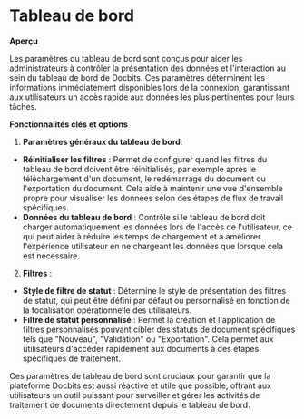# Tableau de bord

**Aperçu**

Les paramètres du tableau de bord sont conçus pour aider les administrateurs à contrôler la présentation des données et l'interaction au sein du tableau de bord de Docbits. Ces paramètres déterminent les informations immédiatement disponibles lors de la connexion, garantissant aux utilisateurs un accès rapide aux données les plus pertinentes pour leurs tâches.

**Fonctionnalités clés et options**

1. **Paramètres généraux du tableau de bord**:

* **Réinitialiser les filtres** : Permet de configurer quand les filtres du tableau de bord doivent être réinitialisés, par exemple après le téléchargement d'un document, le redémarrage du document ou l'exportation du document. Cela aide à maintenir une vue d'ensemble propre pour visualiser les données selon des étapes de flux de travail spécifiques.
* **Données du tableau de bord** : Contrôle si le tableau de bord doit charger automatiquement les données lors de l'accès de l'utilisateur, ce qui peut aider à réduire les temps de chargement et à améliorer l'expérience utilisateur en ne chargeant les données que lorsque cela est nécessaire.

2. **Filtres** :

* **Style de filtre de statut** : Détermine le style de présentation des filtres de statut, qui peut être défini par défaut ou personnalisé en fonction de la focalisation opérationnelle des utilisateurs.
* **Filtre de statut personnalisé** : Permet la création et l'application de filtres personnalisés pouvant cibler des statuts de document spécifiques tels que "Nouveau", "Validation" ou "Exportation". Cela permet aux utilisateurs d'accéder rapidement aux documents à des étapes spécifiques de traitement.

Ces paramètres de tableau de bord sont cruciaux pour garantir que la plateforme Docbits est aussi réactive et utile que possible, offrant aux utilisateurs un outil puissant pour surveiller et gérer les activités de traitement de documents directement depuis le tableau de bord.
